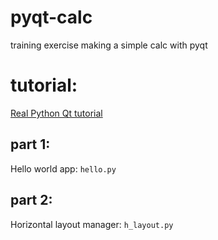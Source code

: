 # pyqt-calc
training exercise making a simple calc with pyqt


# tutorial:
[Real Python Qt tutorial](https://github.com/jfunez/pyqt-calc/tree/part1)

## part 1:
Hello world app: `hello.py`

## part 2:
Horizontal layout manager: `h_layout.py`
